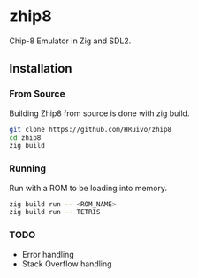 # zhip8
Chip-8 Emulator in Zig and SDL2.

## Installation

### From Source

Building Zhip8 from source is done with zig build.

```bash
git clone https://github.com/HRuivo/zhip8
cd zhip8
zig build
```

### Running

Run with a ROM to be loading into memory.

```bash
zig build run -- <ROM_NAME>
zig build run -- TETRIS
```
### TODO

- Error handling
- Stack Overflow handling
